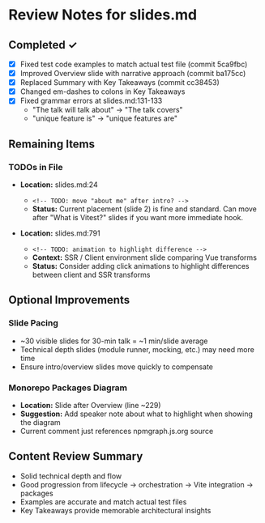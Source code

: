 # Review Notes for slides.md

## Completed ✓
- [x] Fixed test code examples to match actual test file (commit 5ca9fbc)
- [x] Improved Overview slide with narrative approach (commit ba175cc)
- [x] Replaced Summary with Key Takeaways (commit cc38453)
- [x] Changed em-dashes to colons in Key Takeaways
- [x] Fixed grammar errors at slides.md:131-133
  - "The talk will talk about" → "The talk covers"
  - "unique feature is" → "unique features are"

## Remaining Items

### TODOs in File
- **Location:** slides.md:24
  - `<!-- TODO: move "about me" after intro? -->`
  - **Status:** Current placement (slide 2) is fine and standard. Can move after "What is Vitest?" slides if you want more immediate hook.

- **Location:** slides.md:791
  - `<!-- TODO: animation to highlight difference -->`
  - **Context:** SSR / Client environment slide comparing Vue transforms
  - **Status:** Consider adding click animations to highlight differences between client and SSR transforms

## Optional Improvements

### Slide Pacing
- ~30 visible slides for 30-min talk = ~1 min/slide average
- Technical depth slides (module runner, mocking, etc.) may need more time
- Ensure intro/overview slides move quickly to compensate

### Monorepo Packages Diagram
- **Location:** Slide after Overview (line ~229)
- **Suggestion:** Add speaker note about what to highlight when showing the diagram
- Current comment just references npmgraph.js.org source

## Content Review Summary
- Solid technical depth and flow
- Good progression from lifecycle → orchestration → Vite integration → packages
- Examples are accurate and match actual test files
- Key Takeaways provide memorable architectural insights
